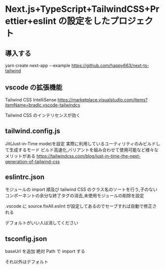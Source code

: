 # Next.js+TypeScript+TailwindCSS+Prettier+eslint の設定をしたプロジェクト

## 導入する
yarn create next-app --example https://github.com/happy663/next-ts-tailwind


## vscode の拡張機能

Tailwind CSS IntelliSense
https://marketplace.visualstudio.com/items?itemName=bradlc.vscode-tailwindcs

Tailwind CSS のインテリセンスが効く

## tailwind.config.js

Jit(Just-in-Time mode)を設定
実際に利用しているユーティリティのみビルドして生成するモード
ビルド高速化,バリアントを組み合わせて使用可能など様々なメリットがある
https://tailwindcss.com/blog/just-in-time-the-next-generation-of-tailwind-css

## eslintrc.json

モジュールの import 順及び tailwind CSS のクラス名のソートを行う,子のないコンポーネントの余分な終了タグの消去,未使用モジュールの削除を設定

.vscode に source.fixAll.eslint が設定してあるのでセーブすれば自動で修正される

デフォルトがいい人は消してください

## tsconfig.json

baseUrl を追加 絶対 Path で import する

それ以外はデフォルト

